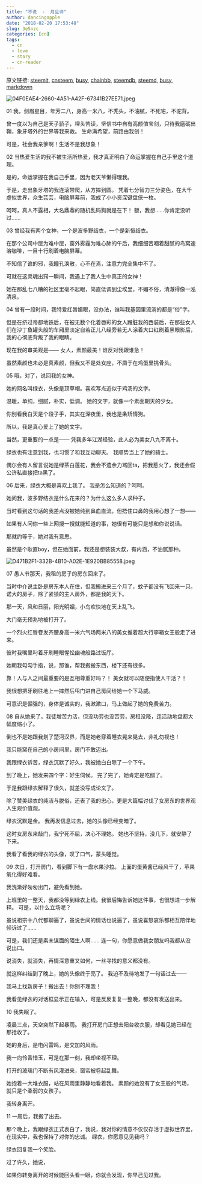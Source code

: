 ```yaml
---
title: "不说  -  月旦评"
author: dancingapple
date: "2018-02-20 17:53:48"
slug: 3e5nzc
categories: [cn]
tags: 
  - cn
  - love
  - story
  - cn-reader
---
```


原文链接: [steemit](https://steemit.com), [cnsteem](https://cnsteem.com), [busy](https://busy.org), [chainbb](https://chainbb.com), [steemdb](https://steemdb.com), [steemd](https://steemd.com), [busy](https://busy.org), [markdown](https://raw.githubusercontent.com/pzhaonet/steem_dancingapple/master/content/post/3e5nzc.md)

![04F0EAE4-2660-4A51-A42F-67341B27EE71.jpeg](https://steemitimages.com/DQmeoWD8H6oQWM3aSRBUrXDoY1BzYUWneQZVS3cV33f261Q/04F0EAE4-2660-4A51-A42F-67341B27EE71.jpeg)

01
我，剑眉星目，年芳二八，身高一米八，不秃头，不油腻，不死宅，不驼背。

曾一度以为自己是天子骄子，埋头苦读，坚信书中自有高颜值宝剑，只待我磨砺出鞘，象牙塔外的世界等我来救。
生命满希望，前路由我创！

可是，社会我亲爹啊！生活不是我想象！

02
当热爱生活的我不被生活所热爱，我才真正明白了命运掌握在自己手里这个道理。

是的，命运掌握在我自己手里，因为老天爷懒得理我。

于是，走出象牙塔的我连滚带爬，从方摔到圆。
凭着七分智力三分姿色，在大千虚拟世界，众生芸芸，电脑屏幕前，我成了小小资深键盘侠一枚。

呵呵，真人不露相，大名鼎鼎的随机乱码狗就是在下！
额，我想……你肯定没听过……

03
曾经我有两个女神，一个是波多野结衣，一个是新恒结衣。

在那个公司中层为难中层，窗外雾霾为难心肺的午后，我细细苦咽着甜腻的鸟窝速溶咖啡，一目十行刷着电脑屏幕。

不知信了谁的邪，我瞳孔涣散，心不在焉，注意力完全集中不了。

可就在这灵魂出窍一瞬间，我遇上了我人生中真正的女神！

她在那乱七八糟的社区里毫不起眼，简直低调到尘埃里，不媚不俗，清澈得像一泓清泉。

04
曾有一段时间，我特爱红唇媚眼，没办法，谁叫我基因里流淌的都是“俗”字。

但是在挤过帝都地铁后，在被无数个化着唇彩的女人蹭脏我的西装后，在那些女人们在沙丁鱼罐头般的车厢里淡定自若正儿八经旁若无人涂着大口红刷着黑眼影后，我的心彻底背叛了我的眼睛。

现在我的审美观是——
女人，素颜最美！谁反对我跟谁急！

虽然素颜也未必是真素颜，但我又不是处女座，不屑于在鸡蛋里挑骨头。

05
哦，对了，说回我的女神。

她的网名叫绿衣，头像是顶草帽。喜欢写点近似于鸡汤的文字。

温暖，单纯，细腻，朴实，低调。
她的文字，就像一个素面朝天的少女。

你别看我白天是个段子手，其实在深夜里，我也是条矫情狗。

所以，我是真心爱上了她的文字。

当然，更重要的一点是——
凭我多年江湖经验，此人必为美女八九不离十。

绿衣也有注意到我，也习惯了和我互动聊天。
我顺势当上了她的骑士。

偶尔会有人留言说她是绿茶白莲花，我会不遗余力骂回ta，把我惹火了，我还会假公济私直接把ta黑了。

06
后来，绿衣大概是喜欢上我了。
我是怎么知道的？呵呵。

她问我，波多野结衣是什么花来的？为什么这么多人求种子。

当时看到这句话的我差点没被她纯到鼻血直流，但捂住口鼻的我用心想了一想——

如果有人问你一些上网搜一搜就能知道的事，她很有可能只是想和你说说话。

那就约等于，她对我有意思。

虽然是个耿直boy，但在她面前，我还是想装装大叔，有内涵，不油腻那种。

![D471B2F1-332B-4B10-A02E-1E920BB85558.jpeg](https://steemitimages.com/DQma95iXXWdb6Erd8iN7mSdxVYsZmiQEpzRkR4TUUVCmKkE/D471B2F1-332B-4B10-A02E-1E920BB85558.jpeg)

07
愚人节那天，我租的房子的房东回来了。

当时中介说主卧是房东本人在住，但我搬进来三个月了，蚊子都没有飞回来一只。诺大的房子，除了紧锁的主人房外，都是我的天下。

那一天，风和日丽，阳光明媚，小鸟欢快地在天上乱飞。

大门毫无预兆地被打开了。

一个烈火红唇卷发齐腰身高一米六气场两米八的美女推着超大行李箱女王般走了进来。

彼时我嘴里叼着牙刷睡眼惺忪幽魂般路过饭厅。

她朝我勾勾手指，说，那谁，帮我搬搬东西，楼下还有很多。

靠！人与人之间最重要的是互相尊重好吗？！
美女就可以随便指使人干活？！

我很想把牙刷往地上一摔然后甩门进自己房间给她一个下马威。

可意识是倔强的，身体是诚实的，我漱漱口，马上做起了她的免费苦力。

08
自从她来了，我徒增苦力活，但没功劳也没苦劳，房租没降，连活动地盘都大幅度缩小了。

倒也不是她跟我划了楚河汉界，而是她老穿着睡衣晃来晃去，非礼勿视也！

我只能窝在自己的小房间里，房门不敢迈出。

我跟绿衣诉苦，绿衣沉默了好久，我被她白白晾了一个下午。

到了晚上，她发来四个字：好生伺候。
完了完了，她肯定是吃醋了。

于是我跟绿衣解释了很久，就差没写成论文了。

除了赞美绿衣的纯洁与脱俗，还表了我的忠心，更是大篇幅讨伐了女房东的世界观人生观价值观。

绿衣沉默是金。
我再发信息过去，她的头像已经变暗了。

这时女房东来敲门，我宁死不屈，决心不理她。
她也不坚持，没几下，就安静了下来。

我看了看我的绿衣的头像，叹了口气，蒙头睡觉。

09
次日，打开房门，看到脚下有一盘水果沙拉。
上面的蛋黄酱已经风干了，苹果氧化得好难看。

我洗漱好匆匆出门，避免看到她。

上班里的一整天，我都没等到绿衣上线。我很后悔告诉她这件事，也很想进一步解释。
可是，以什么立场呢？

虽说祖宗十八代都聊遍了，虽说世间的情话也说遍了，虽说喜怒哀乐都相互陪伴地倾诉过了……

可是，我们还是素未谋面的陌生人啊……
连一句，你愿意做我女朋友吗我都从没说出口。

说消失，就消失，再情深意重又如何，一丝寻找的意义都没有。

就这样纠结到了晚上，她的头像终于亮了。
我迫不及待地发了一句话过去——

我马上找新房子！搬出去！你别不理我！

我看见绿衣的对话框显示正在输入，可是反反复复一整晚，都没有发送出来。

10
我失眠了。

凌晨三点，天空突然下起暴雨。
我打开房门正想去阳台收衣服，却看见她已经在那抢收了。

她的身后，是电闪雷鸣，是交加的风雨。

我一向怜香惜玉，可是在那一刻，我却坐视不理。

打开的玻璃门不断有风灌进来，窗帘被卷起乱舞。

她抱着一大堆衣服，站在风雨里静静地看着我。
素颜的她没有了女王般的气场，就只是个柔弱的女孩子。

我转身离开。

11
一周后，我搬了出去。

那个晚上，我跟绿衣正式表白了，我说，我对你的情意不仅仅存活于虚拟世界里，在现实中，我也保持了对你的忠诚。
绿衣，你愿意见见我吗？

绿衣回复我一个笑脸。

过了许久，她说，

如果你转身离开的时候能回头看一眼，你就会发现，你早己见过我。
